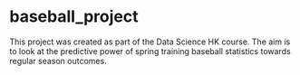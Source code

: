 baseball_project
================

This project was created as part of the Data Science HK course.
The aim is to look at the predictive power of spring training baseball statistics towards regular season outcomes.
